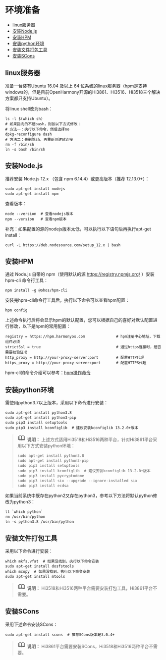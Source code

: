 # 环境准备<a name="ZH-CN_TOPIC_0000001071315859"></a>

-   [linux服务器](#section20979554791)
-   [安装Node.js](#section9954105413153)
-   [安装HPM](#section15937194904819)
-   [安装python环境](#section1621819180417)
-   [安装文件打包工具](#section77617165913)
-   [安装SCons](#section20558439191516)

## linux服务器<a name="section20979554791"></a>

准备一台装有Ubuntu 16.04 及以上 64 位系统的linux服务器（hpm是支持windows的，但是目前OpenHarmony开源的Hi3861、Hi3516、Hi3518三个解决方案都只支持Ubuntu）。

将linux shell改为bash：

```
ls -l $(which sh)
# 如果指向的不是bash，则按以下方式修改：
# 方法一：执行以下命令，然后选择no
dpkg-reconfigure dash
# 方法二：先删除sh，再重新创建软连接
rm -f /bin/sh
ln -s bash /bin/sh
```

## 安装Node.js<a name="section9954105413153"></a>

推荐安装 Node.js 12.x （包含 npm 6.14.4）或更高版本（推荐 12.13.0+）：

```
sudo apt-get install nodejs
sudo apt-get install npm
```

查看版本：

```
node --version  # 查看nodejs版本
npm --version   # 查看npm版本
```

补充：如果配置的源的nodejs版本太低，可以执行以下语句后再执行apt-get install：

```
curl -L https://deb.nodesource.com/setup_12.x | bash
```

## 安装HPM<a name="section15937194904819"></a>

通过 Node.js 自带的 npm（使用默认的源 https://registry.npmjs.org/ ）安装 hpm-cli 命令行工具：

```
npm install -g @ohos/hpm-cli
```

安装完hpm-cli命令行工具后，执行以下命令可以查看hpm配置：

```
hpm config
```

上述命令执行后将会显示hpm的默认配置，您可以根据自己的喜好对默认配置进行修改，以下是hpm的常用配置：

```
registry = https://hpm.harmonyos.com              # hpm注册中心地址，下载组件必须
strictSsl = true                                  # 通过https连接时，是否需要校验证书
http_proxy = http://your-proxy-server:port        # 配置HTTP代理
https_proxy = http://your-proxy-server:port       # 配置HTTPS代理
```

hpm-cli的命令介绍可以参考：[hpm操作命令](组件管理.md#table10510164515371)

## 安装python环境<a name="section1621819180417"></a>

需使用python3.7以上版本，采用以下命令进行安装：

```
sudo apt-get install python3.8
sudo apt-get install python3-pip
sudo pip3 install setuptools
sudo pip3 install kconfiglib  # 建议安装kconfiglib 13.2.0+版本
```

>![](public_sys-resources/icon-note.gif) **说明：** 
>上述方式适用Hi3518和Hi3516两种平台，针对Hi3861平台采用以下方式安装python环境：
>```
>sudo apt-get install python3.8
>sudo apt-get install python3-pip
>sudo pip3 install setuptools
>sudo pip3 install kconfiglib  # 建议安装kconfiglib 13.2.0+版本
>sudo pip3 install pycryptodome
>sudo pip3 install six --upgrade --ignore-installed six
>sudo pip3 install ecdsa
>```

如果当前系统中既存在python2又存在python3，参考以下方法将默认python修改为python3：

```
ll `which python`
rm /usr/bin/python
ln -s python3.8 /usr/bin/python
```

## 安装文件打包工具<a name="section77617165913"></a>

采用以下命令进行安装：

```
which mkfs.vfat  # 如果没找到，执行以下命令安装
sudo apt-get install dosfstools
which mcopy  # 如果没找到，执行以下命令安装
sudo apt-get install mtools
```

>![](public_sys-resources/icon-note.gif) **说明：** 
>Hi3518和Hi3516两种平台需要安装打包工具，Hi3861平台不需要。

## 安装SCons<a name="section20558439191516"></a>

采用下述命令安装SCons：

```
sudo apt-get install scons  # 推荐SCons版本是3.0.4+
```

>![](public_sys-resources/icon-note.gif) **说明：** 
>Hi3861平台需要安装SCons，Hi3518和Hi3516两种平台不需要。

